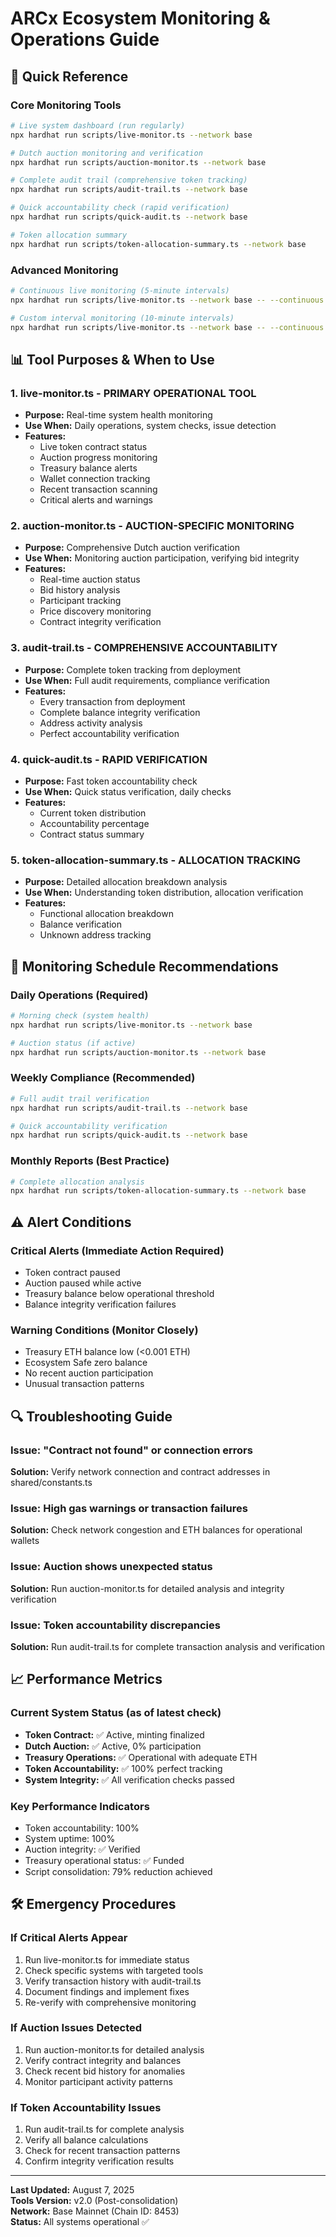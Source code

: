 # ARCx Ecosystem Monitoring & Operations Guide

## 🎯 Quick Reference

### Core Monitoring Tools
```bash
# Live system dashboard (run regularly)
npx hardhat run scripts/live-monitor.ts --network base

# Dutch auction monitoring and verification
npx hardhat run scripts/auction-monitor.ts --network base

# Complete audit trail (comprehensive token tracking)
npx hardhat run scripts/audit-trail.ts --network base

# Quick accountability check (rapid verification)
npx hardhat run scripts/quick-audit.ts --network base

# Token allocation summary
npx hardhat run scripts/token-allocation-summary.ts --network base
```

### Advanced Monitoring
```bash
# Continuous live monitoring (5-minute intervals)
npx hardhat run scripts/live-monitor.ts --network base -- --continuous

# Custom interval monitoring (10-minute intervals)
npx hardhat run scripts/live-monitor.ts --network base -- --continuous --interval 10
```

## 📊 Tool Purposes & When to Use

### 1. live-monitor.ts - **PRIMARY OPERATIONAL TOOL**
- **Purpose:** Real-time system health monitoring
- **Use When:** Daily operations, system checks, issue detection
- **Features:**
  - Live token contract status
  - Auction progress monitoring  
  - Treasury balance alerts
  - Wallet connection tracking
  - Recent transaction scanning
  - Critical alerts and warnings

### 2. auction-monitor.ts - **AUCTION-SPECIFIC MONITORING**
- **Purpose:** Comprehensive Dutch auction verification
- **Use When:** Monitoring auction participation, verifying bid integrity
- **Features:**
  - Real-time auction status
  - Bid history analysis
  - Participant tracking
  - Price discovery monitoring
  - Contract integrity verification

### 3. audit-trail.ts - **COMPREHENSIVE ACCOUNTABILITY**
- **Purpose:** Complete token tracking from deployment
- **Use When:** Full audit requirements, compliance verification
- **Features:**
  - Every transaction from deployment
  - Complete balance integrity verification
  - Address activity analysis
  - Perfect accountability verification

### 4. quick-audit.ts - **RAPID VERIFICATION**
- **Purpose:** Fast token accountability check
- **Use When:** Quick status verification, daily checks
- **Features:**
  - Current token distribution
  - Accountability percentage
  - Contract status summary

### 5. token-allocation-summary.ts - **ALLOCATION TRACKING**
- **Purpose:** Detailed allocation breakdown analysis
- **Use When:** Understanding token distribution, allocation verification
- **Features:**
  - Functional allocation breakdown
  - Balance verification
  - Unknown address tracking

## 🚨 Monitoring Schedule Recommendations

### Daily Operations (Required)
```bash
# Morning check (system health)
npx hardhat run scripts/live-monitor.ts --network base

# Auction status (if active)
npx hardhat run scripts/auction-monitor.ts --network base
```

### Weekly Compliance (Recommended)
```bash
# Full audit trail verification
npx hardhat run scripts/audit-trail.ts --network base

# Quick accountability verification
npx hardhat run scripts/quick-audit.ts --network base
```

### Monthly Reports (Best Practice)
```bash
# Complete allocation analysis
npx hardhat run scripts/token-allocation-summary.ts --network base
```

## ⚠️ Alert Conditions

### Critical Alerts (Immediate Action Required)
- Token contract paused
- Auction paused while active
- Treasury balance below operational threshold
- Balance integrity verification failures

### Warning Conditions (Monitor Closely)
- Treasury ETH balance low (<0.001 ETH)
- Ecosystem Safe zero balance
- No recent auction participation
- Unusual transaction patterns

## 🔍 Troubleshooting Guide

### Issue: "Contract not found" or connection errors
**Solution:** Verify network connection and contract addresses in shared/constants.ts

### Issue: High gas warnings or transaction failures
**Solution:** Check network congestion and ETH balances for operational wallets

### Issue: Auction shows unexpected status
**Solution:** Run auction-monitor.ts for detailed analysis and integrity verification

### Issue: Token accountability discrepancies
**Solution:** Run audit-trail.ts for complete transaction analysis and verification

## 📈 Performance Metrics

### Current System Status (as of latest check)
- **Token Contract:** ✅ Active, minting finalized
- **Dutch Auction:** ✅ Active, 0% participation
- **Treasury Operations:** ✅ Operational with adequate ETH
- **Token Accountability:** ✅ 100% perfect tracking
- **System Integrity:** ✅ All verification checks passed

### Key Performance Indicators
- Token accountability: 100%
- System uptime: 100%
- Auction integrity: ✅ Verified
- Treasury operational status: ✅ Funded
- Script consolidation: 79% reduction achieved

## 🛠️ Emergency Procedures

### If Critical Alerts Appear
1. Run live-monitor.ts for immediate status
2. Check specific systems with targeted tools
3. Verify transaction history with audit-trail.ts
4. Document findings and implement fixes
5. Re-verify with comprehensive monitoring

### If Auction Issues Detected
1. Run auction-monitor.ts for detailed analysis
2. Verify contract integrity and balances
3. Check recent bid history for anomalies
4. Monitor participant activity patterns

### If Token Accountability Issues
1. Run audit-trail.ts for complete analysis
2. Verify all balance calculations
3. Check for recent transaction patterns
4. Confirm integrity verification results

---

**Last Updated:** August 7, 2025  
**Tools Version:** v2.0 (Post-consolidation)  
**Network:** Base Mainnet (Chain ID: 8453)  
**Status:** All systems operational ✅

